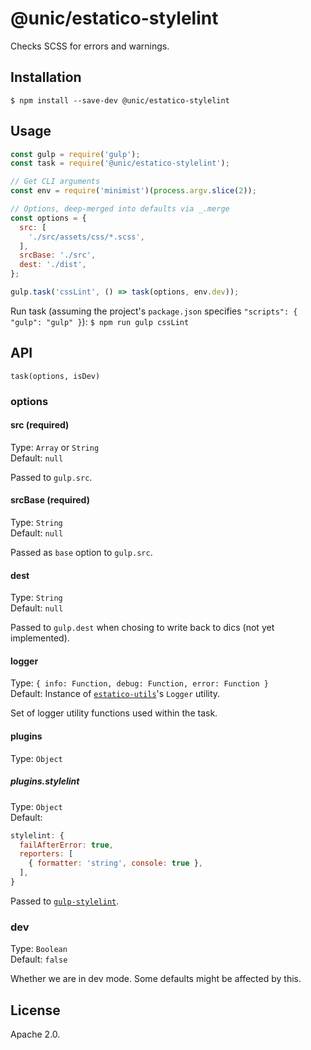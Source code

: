 # @unic/estatico-stylelint

Checks SCSS for errors and warnings.

## Installation

```
$ npm install --save-dev @unic/estatico-stylelint
```

## Usage

```js
const gulp = require('gulp');
const task = require('@unic/estatico-stylelint');

// Get CLI arguments
const env = require('minimist')(process.argv.slice(2));

// Options, deep-merged into defaults via _.merge
const options = {
  src: [
    './src/assets/css/*.scss',
  ],
  srcBase: './src',
  dest: './dist',
};

gulp.task('cssLint', () => task(options, env.dev));
```

Run task (assuming the project's `package.json` specifies `"scripts": { "gulp": "gulp" }`):
`$ npm run gulp cssLint`

## API

`task(options, isDev)`

### options

#### src (required)

Type: `Array` or `String`<br>
Default: `null`

Passed to `gulp.src`.

#### srcBase (required)

Type: `String`<br>
Default: `null`

Passed as `base` option to `gulp.src`.

#### dest

Type: `String`<br>
Default: `null`

Passed to `gulp.dest` when chosing to write back to dics (not yet implemented).

#### logger

Type: `{ info: Function, debug: Function, error: Function }`<br>
Default: Instance of [`estatico-utils`](../estatico-utils)'s `Logger` utility.

Set of logger utility functions used within the task.

#### plugins

Type: `Object`

##### plugins.stylelint

Type: `Object`<br>
Default:
```js
stylelint: {
  failAfterError: true,
  reporters: [
    { formatter: 'string', console: true },
  ],
}
```

Passed to [`gulp-stylelint`](https://www.npmjs.com/package/gulp-stylelint).

### dev

Type: `Boolean`<br>
Default: `false`

Whether we are in dev mode. Some defaults might be affected by this.

## License

Apache 2.0.
